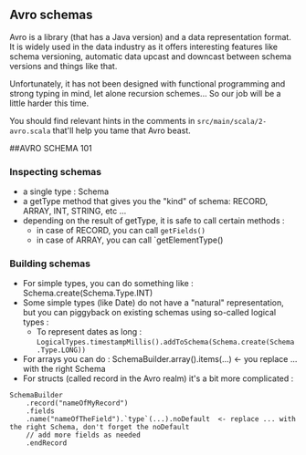 ## Avro schemas

Avro is a library (that has a Java version) and a data representation format. It is widely used in the data industry as it offers interesting features like schema versioning, automatic data upcast and downcast between schema versions and things like that.

Unfortunately, it has not been designed with functional programming and strong typing in mind, let alone recursion schemes... So our job will be a little harder this time.

You should find relevant hints in the comments in `src/main/scala/2-avro.scala` that'll help you tame that Avro beast.


##AVRO SCHEMA 101

### Inspecting schemas

* a single type : Schema
* a getType method that gives you the "kind" of schema: RECORD, ARRAY, INT, STRING, etc ...
* depending on the result of getType, it is safe to call certain methods : 
  * in case of RECORD, you can call `getFields()`
  * in case of ARRAY, you can call `getElementType()

### Building schemas

* For simple types, you can do something like : Schema.create(Schema.Type.INT)
* Some simple types (like Date) do not have a "natural" representation, but you can piggyback on existing schemas using so-called logical types : 
    * To represent dates as long : 
      `LogicalTypes.timestampMillis().addToSchema(Schema.create(Schema.Type.LONG))`
* For arrays you can do : SchemaBuilder.array().items(...)  <- you replace ... with the right Schema
* For structs (called record in the Avro realm) it's a bit more complicated : 
```
SchemaBuilder
    .record("nameOfMyRecord")
    .fields
    .name("nameOfTheField").`type`(...).noDefault  <- replace ... with the right Schema, don't forget the noDefault
    // add more fields as needed
    .endRecord
```

